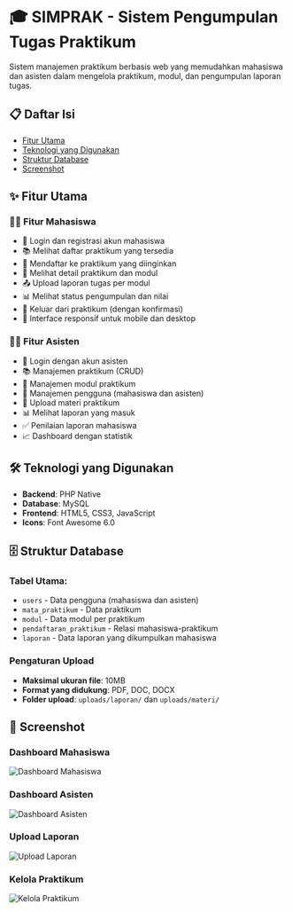 # 🎓 SIMPRAK - Sistem Pengumpulan Tugas Praktikum

Sistem manajemen praktikum berbasis web yang memudahkan mahasiswa dan asisten dalam mengelola praktikum, modul, dan pengumpulan laporan tugas.

## 📋 Daftar Isi

- [Fitur Utama](#-fitur-utama)
- [Teknologi yang Digunakan](#-teknologi-yang-digunakan)
- [Struktur Database](#-struktur-database)
- [Screenshot](#-screenshot)


## ✨ Fitur Utama

### 👨‍🎓 **Fitur Mahasiswa**

- 🔐 Login dan registrasi akun mahasiswa
- 📚 Melihat daftar praktikum yang tersedia
- 📝 Mendaftar ke praktikum yang diinginkan
- 📖 Melihat detail praktikum dan modul
- 📤 Upload laporan tugas per modul
- 📊 Melihat status pengumpulan dan nilai
- 🚪 Keluar dari praktikum (dengan konfirmasi)
- 📱 Interface responsif untuk mobile dan desktop

### 👨‍🏫 **Fitur Asisten**

- 🔐 Login dengan akun asisten
- 📚 Manajemen praktikum (CRUD)
- 📖 Manajemen modul praktikum
- 👥 Manajemen pengguna (mahasiswa dan asisten)
- 📄 Upload materi praktikum
- 📊 Melihat laporan yang masuk
- ✅ Penilaian laporan mahasiswa
- 📈 Dashboard dengan statistik


## 🛠 Teknologi yang Digunakan

- **Backend**: PHP Native
- **Database**: MySQL
- **Frontend**: HTML5, CSS3, JavaScript
- **Icons**: Font Awesome 6.0

## 🗄 Struktur Database

### Tabel Utama:

- `users` - Data pengguna (mahasiswa dan asisten)
- `mata_praktikum` - Data praktikum
- `modul` - Data modul per praktikum
- `pendaftaran_praktikum` - Relasi mahasiswa-praktikum
- `laporan` - Data laporan yang dikumpulkan mahasiswa

### Pengaturan Upload

- **Maksimal ukuran file**: 10MB
- **Format yang didukung**: PDF, DOC, DOCX
- **Folder upload**: `uploads/laporan/` dan `uploads/materi/`



## 📸 Screenshot

### Dashboard Mahasiswa

![Dashboard Mahasiswa](screenshots/dashboard-mahasiswa.png)

### Dashboard Asisten

![Dashboard Asisten](screenshots/dashboard-asisten.png)

### Upload Laporan

![Upload Laporan](screenshots/upload-laporan.png)

### Kelola Praktikum

![Kelola Praktikum](screenshots/kelola-praktikum.png)



